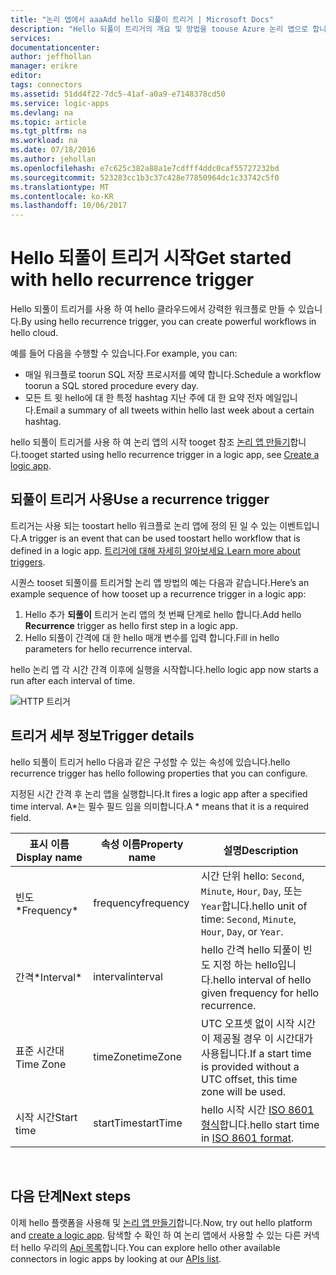 ```yaml
---
title: "논리 앱에서 aaaAdd hello 되풀이 트리거 | Microsoft Docs"
description: "Hello 되풀이 트리거의 개요 및 방법을 toouse Azure 논리 앱으로 합니다."
services: 
documentationcenter: 
author: jeffhollan
manager: erikre
editor: 
tags: connectors
ms.assetid: 51dd4f22-7dc5-41af-a0a9-e7148378cd50
ms.service: logic-apps
ms.devlang: na
ms.topic: article
ms.tgt_pltfrm: na
ms.workload: na
ms.date: 07/18/2016
ms.author: jehollan
ms.openlocfilehash: e7c625c382a88a1e7cdfff4ddc0caf55727232bd
ms.sourcegitcommit: 523283cc1b3c37c428e77850964dc1c33742c5f0
ms.translationtype: MT
ms.contentlocale: ko-KR
ms.lasthandoff: 10/06/2017
---
```

# <a name="get-started-with-hello-recurrence-trigger"></a><span data-ttu-id="639e0-103">Hello 되풀이 트리거 시작</span><span class="sxs-lookup"><span data-stu-id="639e0-103">Get started with hello recurrence trigger</span></span>
<span data-ttu-id="639e0-104">Hello 되풀이 트리거를 사용 하 여 hello 클라우드에서 강력한 워크플로 만들 수 있습니다.</span><span class="sxs-lookup"><span data-stu-id="639e0-104">By using hello recurrence trigger, you can create powerful workflows in hello cloud.</span></span>

<span data-ttu-id="639e0-105">예를 들어 다음을 수행할 수 있습니다.</span><span class="sxs-lookup"><span data-stu-id="639e0-105">For example, you can:</span></span>

* <span data-ttu-id="639e0-106">매일 워크플로 toorun SQL 저장 프로시저를 예약 합니다.</span><span class="sxs-lookup"><span data-stu-id="639e0-106">Schedule a workflow toorun a SQL stored procedure every day.</span></span>
* <span data-ttu-id="639e0-107">모든 트 윗 hello에 대 한 특정 hashtag 지난 주에 대 한 요약 전자 메일입니다.</span><span class="sxs-lookup"><span data-stu-id="639e0-107">Email a summary of all tweets within hello last week about a certain hashtag.</span></span>

<span data-ttu-id="639e0-108">hello 되풀이 트리거를 사용 하 여 논리 앱의 시작 tooget 참조 [논리 앱 만들기](../logic-apps/logic-apps-create-a-logic-app.md)합니다.</span><span class="sxs-lookup"><span data-stu-id="639e0-108">tooget started using hello recurrence trigger in a logic app, see [Create a logic app](../logic-apps/logic-apps-create-a-logic-app.md).</span></span>

## <a name="use-a-recurrence-trigger"></a><span data-ttu-id="639e0-109">되풀이 트리거 사용</span><span class="sxs-lookup"><span data-stu-id="639e0-109">Use a recurrence trigger</span></span>
<span data-ttu-id="639e0-110">트리거는 사용 되는 toostart hello 워크플로 논리 앱에 정의 된 일 수 있는 이벤트입니다.</span><span class="sxs-lookup"><span data-stu-id="639e0-110">A trigger is an event that can be used toostart hello workflow that is defined in a logic app.</span></span> <span data-ttu-id="639e0-111">[트리거에 대해 자세히 알아보세요.](connectors-overview.md)</span><span class="sxs-lookup"><span data-stu-id="639e0-111">[Learn more about triggers](connectors-overview.md).</span></span>

<span data-ttu-id="639e0-112">시퀀스 tooset 되풀이를 트리거할 논리 앱 방법의 예는 다음과 같습니다.</span><span class="sxs-lookup"><span data-stu-id="639e0-112">Here’s an example sequence of how tooset up a recurrence trigger in a logic app:</span></span>

1. <span data-ttu-id="639e0-113">Hello 추가 **되풀이** 트리거 논리 앱의 첫 번째 단계로 hello 합니다.</span><span class="sxs-lookup"><span data-stu-id="639e0-113">Add hello **Recurrence** trigger as hello first step in a logic app.</span></span>
2. <span data-ttu-id="639e0-114">Hello 되풀이 간격에 대 한 hello 매개 변수를 입력 합니다.</span><span class="sxs-lookup"><span data-stu-id="639e0-114">Fill in hello parameters for hello recurrence interval.</span></span>

<span data-ttu-id="639e0-115">hello 논리 앱 각 시간 간격 이후에 실행을 시작합니다.</span><span class="sxs-lookup"><span data-stu-id="639e0-115">hello logic app now starts a run after each interval of time.</span></span>

![HTTP 트리거](./media/connectors-native-recurrence/using-trigger.png)

## <a name="trigger-details"></a><span data-ttu-id="639e0-117">트리거 세부 정보</span><span class="sxs-lookup"><span data-stu-id="639e0-117">Trigger details</span></span>
<span data-ttu-id="639e0-118">hello 되풀이 트리거 hello 다음과 같은 구성할 수 있는 속성에 있습니다.</span><span class="sxs-lookup"><span data-stu-id="639e0-118">hello recurrence trigger has hello following properties that you can configure.</span></span>

<span data-ttu-id="639e0-119">지정된 시간 간격 후 논리 앱을 실행합니다.</span><span class="sxs-lookup"><span data-stu-id="639e0-119">It fires a logic app after a specified time interval.</span></span>
<span data-ttu-id="639e0-120">A*는 필수 필드 임을 의미합니다.</span><span class="sxs-lookup"><span data-stu-id="639e0-120">A * means that it is a required field.</span></span>

| <span data-ttu-id="639e0-121">표시 이름</span><span class="sxs-lookup"><span data-stu-id="639e0-121">Display name</span></span> | <span data-ttu-id="639e0-122">속성 이름</span><span class="sxs-lookup"><span data-stu-id="639e0-122">Property name</span></span> | <span data-ttu-id="639e0-123">설명</span><span class="sxs-lookup"><span data-stu-id="639e0-123">Description</span></span> |
| --- | --- | --- |
| <span data-ttu-id="639e0-124">빈도*</span><span class="sxs-lookup"><span data-stu-id="639e0-124">Frequency*</span></span> |<span data-ttu-id="639e0-125">frequency</span><span class="sxs-lookup"><span data-stu-id="639e0-125">frequency</span></span> |<span data-ttu-id="639e0-126">시간 단위 hello: `Second`, `Minute`, `Hour`, `Day`, 또는 `Year`합니다.</span><span class="sxs-lookup"><span data-stu-id="639e0-126">hello unit of time: `Second`, `Minute`, `Hour`, `Day`, or `Year`.</span></span> |
| <span data-ttu-id="639e0-127">간격*</span><span class="sxs-lookup"><span data-stu-id="639e0-127">Interval*</span></span> |<span data-ttu-id="639e0-128">interval</span><span class="sxs-lookup"><span data-stu-id="639e0-128">interval</span></span> |<span data-ttu-id="639e0-129">hello 간격 hello 되풀이 빈도 지정 하는 hello입니다.</span><span class="sxs-lookup"><span data-stu-id="639e0-129">hello interval of hello given frequency for hello recurrence.</span></span> |
| <span data-ttu-id="639e0-130">표준 시간대</span><span class="sxs-lookup"><span data-stu-id="639e0-130">Time Zone</span></span> |<span data-ttu-id="639e0-131">timeZone</span><span class="sxs-lookup"><span data-stu-id="639e0-131">timeZone</span></span> |<span data-ttu-id="639e0-132">UTC 오프셋 없이 시작 시간이 제공될 경우 이 시간대가 사용됩니다.</span><span class="sxs-lookup"><span data-stu-id="639e0-132">If a start time is provided without a UTC offset, this time zone will be used.</span></span> |
| <span data-ttu-id="639e0-133">시작 시간</span><span class="sxs-lookup"><span data-stu-id="639e0-133">Start time</span></span> |<span data-ttu-id="639e0-134">startTime</span><span class="sxs-lookup"><span data-stu-id="639e0-134">startTime</span></span> |<span data-ttu-id="639e0-135">hello 시작 시간 [ISO 8601 형식](https://en.wikipedia.org/wiki/ISO_8601#Combined_date_and_time_representations)합니다.</span><span class="sxs-lookup"><span data-stu-id="639e0-135">hello start time in [ISO 8601 format](https://en.wikipedia.org/wiki/ISO_8601#Combined_date_and_time_representations).</span></span> |

<br>

## <a name="next-steps"></a><span data-ttu-id="639e0-136">다음 단계</span><span class="sxs-lookup"><span data-stu-id="639e0-136">Next steps</span></span>
<span data-ttu-id="639e0-137">이제 hello 플랫폼을 사용해 및 [논리 앱 만들기](../logic-apps/logic-apps-create-a-logic-app.md)합니다.</span><span class="sxs-lookup"><span data-stu-id="639e0-137">Now, try out hello platform and [create a logic app](../logic-apps/logic-apps-create-a-logic-app.md).</span></span> <span data-ttu-id="639e0-138">탐색할 수 확인 하 여 논리 앱에서 사용할 수 있는 다른 커넥터 hello 우리의 [Api 목록](apis-list.md)합니다.</span><span class="sxs-lookup"><span data-stu-id="639e0-138">You can explore hello other available connectors in logic apps by looking at our [APIs list](apis-list.md).</span></span>


